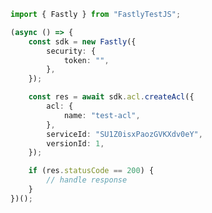 <!-- Start SDK Example Usage -->


```typescript
import { Fastly } from "FastlyTestJS";

(async () => {
    const sdk = new Fastly({
        security: {
            token: "",
        },
    });

    const res = await sdk.acl.createAcl({
        acl: {
            name: "test-acl",
        },
        serviceId: "SU1Z0isxPaozGVKXdv0eY",
        versionId: 1,
    });

    if (res.statusCode == 200) {
        // handle response
    }
})();

```
<!-- End SDK Example Usage -->